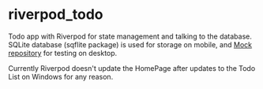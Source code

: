 # riverpod_todo

Todo app with Riverpod for state management and talking to the database. 
SQLite database (sqflite package) is used for storage on mobile, and 
[Mock repository](lib/repositories/mock_repo.dart) for testing on desktop.

Currently Riverpod doesn't update the HomePage after updates to the Todo List 
on Windows for any reason.
